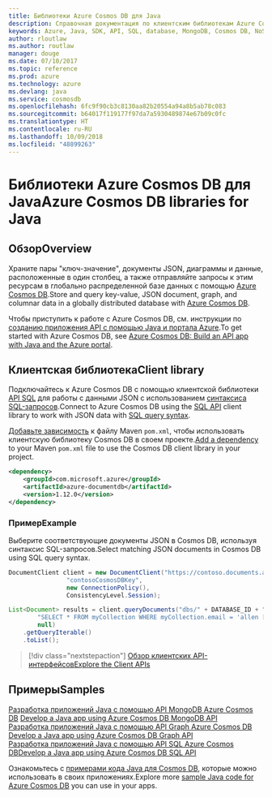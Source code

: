 ```yaml
---
title: Библиотеки Azure Cosmos DB для Java
description: Справочная документация по клиентским библиотекам Azure Cosmos DB для Java
keywords: Azure, Java, SDK, API, SQL, database, MongoDB, Cosmos DB, NoSQL
author: rloutlaw
ms.author: routlaw
manager: douge
ms.date: 07/10/2017
ms.topic: reference
ms.prod: azure
ms.technology: azure
ms.devlang: java
ms.service: cosmosdb
ms.openlocfilehash: 6fc9f90cb3c8130aa82b20554a94a8b5ab78c083
ms.sourcegitcommit: b64017f119177f97da7a5930489874e67b09c0fc
ms.translationtype: HT
ms.contentlocale: ru-RU
ms.lasthandoff: 10/09/2018
ms.locfileid: "48899263"
---
```

# <a name="azure-cosmos-db-libraries-for-java"></a><span data-ttu-id="19947-104">Библиотеки Azure Cosmos DB для Java</span><span class="sxs-lookup"><span data-stu-id="19947-104">Azure Cosmos DB libraries for Java</span></span>

## <a name="overview"></a><span data-ttu-id="19947-105">Обзор</span><span class="sxs-lookup"><span data-stu-id="19947-105">Overview</span></span>

<span data-ttu-id="19947-106">Храните пары "ключ-значение", документы JSON, диаграммы и данные, расположенные в один столбец, а также отправляйте запросы к этим ресурсам в глобально распределенной базе данных с помощью [Azure Cosmos DB](/azure/cosmos-db/introduction).</span><span class="sxs-lookup"><span data-stu-id="19947-106">Store and query key-value, JSON document, graph, and columnar data in a globally distributed database with [Azure Cosmos DB](/azure/cosmos-db/introduction).</span></span>

<span data-ttu-id="19947-107">Чтобы приступить к работе с Azure Cosmos DB, см. инструкции по [созданию приложения API с помощью Java и портала Azure](/azure/cosmos-db/create-sql-api-java).</span><span class="sxs-lookup"><span data-stu-id="19947-107">To get started with Azure Cosmos DB, see [Azure Cosmos DB: Build an API app with Java and the Azure portal](/azure/cosmos-db/create-sql-api-java).</span></span>

## <a name="client-library"></a><span data-ttu-id="19947-108">Клиентская библиотека</span><span class="sxs-lookup"><span data-stu-id="19947-108">Client library</span></span>

<span data-ttu-id="19947-109">Подключайтесь к Azure Cosmos DB с помощью клиентской библиотеки [API SQL](/azure/cosmos-db/sql-api-introduction) для работы с данными JSON с использованием [синтаксиса SQL-запросов](/azure/cosmos-db/sql-api-sql-query).</span><span class="sxs-lookup"><span data-stu-id="19947-109">Connect to Azure Cosmos DB using the [SQL API](/azure/cosmos-db/sql-api-introduction) client library to work with JSON data with [SQL query syntax](/azure/cosmos-db/sql-api-sql-query).</span></span>

<span data-ttu-id="19947-110">[Добавьте зависимость](https://maven.apache.org/guides/getting-started/index.html#How_do_I_use_external_dependencies) к файлу Maven `pom.xml`, чтобы использовать клиентскую библиотеку Cosmos DB в своем проекте.</span><span class="sxs-lookup"><span data-stu-id="19947-110">[Add a dependency](https://maven.apache.org/guides/getting-started/index.html#How_do_I_use_external_dependencies) to your Maven `pom.xml` file to use the Cosmos DB client library in your project.</span></span>

```XML
<dependency>
    <groupId>com.microsoft.azure</groupId>
    <artifactId>azure-documentdb</artifactId>
    <version>1.12.0</version>
</dependency>
```

### <a name="example"></a><span data-ttu-id="19947-111">Пример</span><span class="sxs-lookup"><span data-stu-id="19947-111">Example</span></span>

<span data-ttu-id="19947-112">Выберите соответствующие документы JSON в Cosmos DB, используя синтаксис SQL-запросов.</span><span class="sxs-lookup"><span data-stu-id="19947-112">Select matching JSON documents in Cosmos DB using SQL query syntax.</span></span>

```java
DocumentClient client = new DocumentClient("https://contoso.documents.azure.com:443",
                "contosoCosmosDBKey", 
                new ConnectionPolicy(),
                ConsistencyLevel.Session);

List<Document> results = client.queryDocuments("dbs/" + DATABASE_ID + "/colls/" + COLLECTION_ID,
        "SELECT * FROM myCollection WHERE myCollection.email = 'allen [at] contoso.com'",
        null)
    .getQueryIterable()
    .toList();

```

> [!div class="nextstepaction"]
> [<span data-ttu-id="19947-113">Обзор клиентских API-интерфейсов</span><span class="sxs-lookup"><span data-stu-id="19947-113">Explore the Client APIs</span></span>](/java/api/overview/azure/cosmosdb/client)


## <a name="samples"></a><span data-ttu-id="19947-114">Примеры</span><span class="sxs-lookup"><span data-stu-id="19947-114">Samples</span></span>

<span data-ttu-id="19947-115">[Разработка приложений Java с помощью API MongoDB Azure Cosmos DB][2] </span><span class="sxs-lookup"><span data-stu-id="19947-115">[Develop a Java app using Azure Cosmos DB MongoDB API][2] </span></span>  
<span data-ttu-id="19947-116">[Разработка приложений Java с помощью API Graph Azure Cosmos DB][3] </span><span class="sxs-lookup"><span data-stu-id="19947-116">[Develop a Java app using Azure Cosmos DB Graph API][3] </span></span>  
<span data-ttu-id="19947-117">[Разработка приложений Java с помощью API SQL Azure Cosmos DB][4]</span><span class="sxs-lookup"><span data-stu-id="19947-117">[Develop a Java app using Azure Cosmos DB SQL API][4]</span></span>        

<span data-ttu-id="19947-118">Ознакомьтесь с [примерами кода Java для Cosmos DB](https://azure.microsoft.com/resources/samples/?platform=java&term=cosmos), которые можно использовать в своих приложениях.</span><span class="sxs-lookup"><span data-stu-id="19947-118">Explore more [sample Java code for Azure Cosmos DB](https://azure.microsoft.com/resources/samples/?platform=java&term=cosmos) you can use in your apps.</span></span>

[2]: https://github.com/Azure-Samples/azure-cosmos-db-mongodb-java-getting-started
[3]: https://github.com/Azure-Samples/azure-cosmos-db-graph-java-getting-started
[4]: https://github.com/Azure-Samples/azure-cosmos-db-documentdb-java-getting-started
